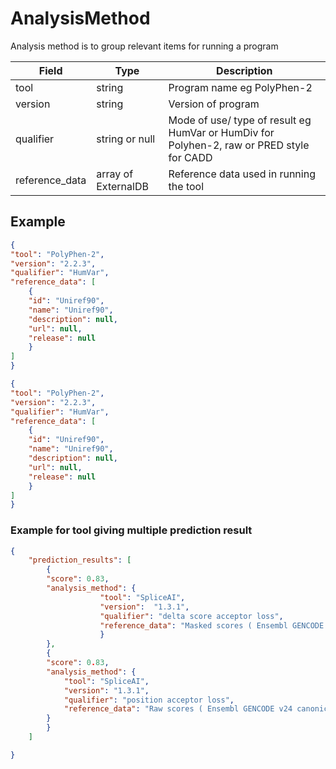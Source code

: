 # AnalysisMethod
Analysis method is to group relevant items for running a program

| Field             | Type                | Description
|-------------------|---------------------|---------------------
| tool              | string              | Program name eg PolyPhen-2
| version           | string              | Version of program
| qualifier         | string or null      | Mode of use/ type of result eg HumVar or HumDiv for Polyhen-2, raw or PRED style for CADD
| reference_data    | array of ExternalDB | Reference data used in running the tool

## Example
```json
{
"tool": "PolyPhen-2",
"version": "2.2.3",
"qualifier": "HumVar",
"reference_data": [
    {
    "id": "Uniref90",
    "name": "Uniref90",
    "description": null,
    "url": null,
    "release": null
    }
]
}
``` 

```json
{
"tool": "PolyPhen-2",
"version": "2.2.3",
"qualifier": "HumVar",
"reference_data": [
    {
    "id": "Uniref90",
    "name": "Uniref90",
    "description": null,
    "url": null,
    "release": null
    }
]
}
```

### Example for tool giving multiple prediction result
```json
{
    "prediction_results": [
        {
        "score": 0.83,
        "analysis_method": {       
                    "tool": "SpliceAI",  
                    "version":  "1.3.1",
                    "qualifier": "delta score acceptor loss",
                    "reference_data": "Masked scores ( Ensembl GENCODE v24 canonical)"
                    }
        },
        {
        "score": 0.83,
        "analysis_method": { 
            "tool": "SpliceAI",      
            "version": "1.3.1",  
            "qualifier": "position acceptor loss",     
            "reference_data": "Raw scores ( Ensembl GENCODE v24 canonical)"     
        }
        }
    ]

}


```
